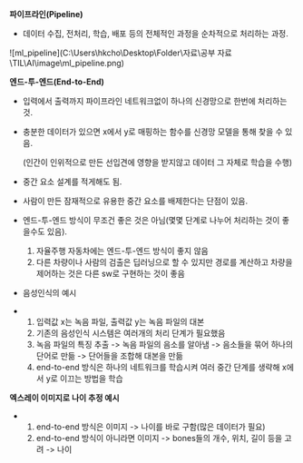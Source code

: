 **파이프라인(Pipeline)**

* 데이터 수집, 전처리, 학습, 배포 등의 전체적인 과정을 순차적으로 처리하는 과정.

![ml_pipeline](C:\Users\hkcho\Desktop\Folder\자료\공부 자료\TIL\AI\image\ml_pipeline.png)





**엔드-투-엔드(End-to-End)**

* 입력에서 출력까지 파이프라인 네트워크없이 하나의 신경망으로 한번에 처리하는 것.

* 충분한 데이터가 있으면 x에서 y로 매핑하는 함수를 신경망 모델을 통해 찾을 수 있음.

  (인간이 인위적으로  만든 선입견에 영향을 받지않고 데이터 그 자체로 학습을 수행)

* 중간 요소 설계를 적게해도 됨.

* 사람이 만든 잠재적으로 유용한 중간 요소를 배제한다는 단점이 있음.


* 엔드-투-엔드 방식이 무조건 좋은 것은 아님(몇몇 단계로 나누어 처리하는 것이 좋을수도 있음).
  1. 자율주행 자동차에는 엔드-투-엔드 방식이 좋지 않음
  2. 다른 차량이나 사람의 검출은 딥러닝으로 할 수 있지만 경로를 계산하고 차량을 제어하는 것은 다른 sw로 구현하는 것이 좋음


* 음성인식의 예시
* 1. 입력값 x는 녹음 파일, 출력값 y는 녹음 파일의 대본
  2. 기존의 음성인식 시스템은 여러개의 처리 단계가 필요했음
  3. 녹음 파일의 특징 추출 -> 녹음 파일의 음소를 알아냄 -> 음소들을 묶어 하나의 단어로 만듦 -> 단어들을 조합해 대본을 만듦
  4. end-to-end 방식은 하나의 네트워크를 학습시켜 여러 중간 단계를 생략해 x에서 y로 이끄는 방법을 학습



**엑스레이 이미지로 나이 추정 예시**

* 1. end-to-end 방식은 이미지 -> 나이를 바로 구함(많은 데이터가 필요)
  2. end-to-end 방식이 아니라면 이미지 -> bones들의 개수, 위치, 길이 등을 고려 -> 나이


